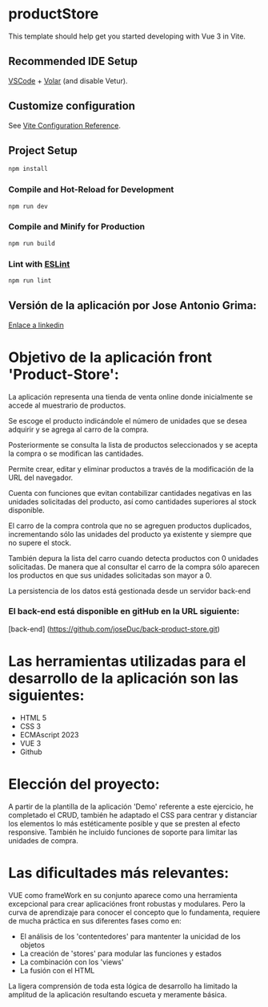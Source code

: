 # productStore

This template should help get you started developing with Vue 3 in Vite.

## Recommended IDE Setup

[VSCode](https://code.visualstudio.com/) + [Volar](https://marketplace.visualstudio.com/items?itemName=Vue.volar) (and disable Vetur).

## Customize configuration

See [Vite Configuration Reference](https://vitejs.dev/config/).

## Project Setup

```sh
npm install
```

### Compile and Hot-Reload for Development

```sh
npm run dev
```

### Compile and Minify for Production

```sh
npm run build
```

### Lint with [ESLint](https://eslint.org/)

```sh
npm run lint
```
## Versión de la aplicación por Jose Antonio Grima:
[Enlace a linkedin](https://www.linkedin.com/in/jose-antonio-grima-69425086/)
# Objetivo de la aplicación front 'Product-Store':
La aplicación representa una tienda de venta online donde inicialmente se accede al muestrario de productos.

Se escoge el producto indicándole el número de unidades que se desea adquirir y se agrega al carro de la compra.

Posteriormente se consulta la lista de productos seleccionados y se acepta la compra o se modifican las cantidades.

Permite crear, editar y eliminar productos a través de la modificación de la URL del navegador.

Cuenta con funciones que evitan contabilizar cantidades negativas en las unidades solicitadas del producto, así como cantidades superiores al stock disponible.

El carro de la compra controla que no se agreguen productos duplicados, incrementando sólo las unidades del producto ya existente y siempre que no supere el stock.

También depura la lista del carro cuando detecta productos con 0 unidades solicitadas. De manera que al consultar el carro de la compra sólo aparecen los productos en que sus unidades solicitadas son mayor a 0.

La persistencia de los datos está gestionada desde un servidor back-end 
### El back-end está disponible en gitHub en la URL siguiente:
[back-end] (https://github.com/joseDuc/back-product-store.git)



# Las herramientas utilizadas para el desarrollo de la aplicación son las siguientes:
- HTML 5
- CSS 3
- ECMAscript 2023
- VUE 3
- Github 


# Elección del proyecto:
A partir de la plantilla de la aplicación 'Demo' referente a este ejercicio, he completado el CRUD, también he adaptado el CSS para centrar y distanciar los elementos lo más estéticamente posible y que se presten al efecto responsive. 
También he incluido funciones de soporte para limitar las unidades de compra.


# Las dificultades más relevantes:
VUE como frameWork en su conjunto aparece como una herramienta excepcional para crear aplicaciónes front robustas y modulares. 
Pero la curva de aprendizaje para conocer el concepto que lo fundamenta, requiere de mucha práctica en sus diferentes fases como en:
<br>
- El análisis de los 'contentedores' para mantenter la unicidad de los objetos
- La creación de 'stores' para modular las funciones y estados
- La combinación con los 'views'
- La fusión con el HTML

La ligera comprensión de toda esta lógica de desarrollo ha limitado la amplitud de la aplicación resultando escueta y meramente básica.

